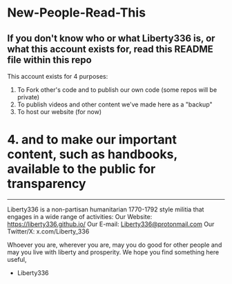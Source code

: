# New-People-Read-This
If you don't know who or what Liberty336 is, or what this account exists for, read this README file within this repo
-----------------------------------------------------------------------------------------------------------------------------------------------
This account exists for 4 purposes:
  1. To Fork other's code and to publish our own code (some repos will be private)
  2. To publish videos and other content we've made here as a "backup"
  3. To host our website (for now)
# 4. and to make our important content, such as handbooks, available to the public for transparency
-----------------------------------------------------------------------------------------------------------------------------------------------

Liberty336 is a non-partisan humanitarian 1770-1792 style militia that engages in a wide range of activities:
Our Website:
https://liberty336.github.io/
Our E-mail:
Liberty336@protonmail.com
Our Twitter/X:
x.com/Liberty_336

Whoever you are, wherever you are, may you do good for other people and may you live with liberty and prosperity.
We hope you find something here useful,
- Liberty336
